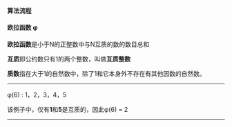 #### 算法流程




#### 欧拉函数 φ
**欧拉函数**是小于N的正整数中与N互质的数的数目总和

**互质**即公约数只有1的两个整数，叫做**互质整数**

**质数**指在大于1的自然数中，除了1和它本身外不存在有其他因数的自然数。
<hr/>
φ(6) : 1，2，3，4，5

该例子中，仅有**1**和**5**是互质的，因此φ(6) = 2
<hr/>

